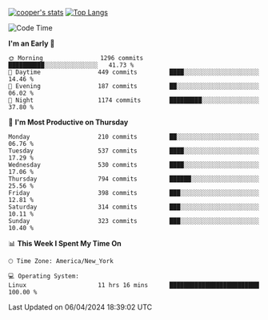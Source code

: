 [![cooper's stats](https://github-readme-stats-l2ak-km2n59e3j-coopjzs-projects.vercel.app/api?username=coopjz&count_private=true)](https://github.com/coopjz/github-readme-stats)
[![Top Langs](https://github-readme-stats-l2ak-km2n59e3j-coopjzs-projects.vercel.app/api/top-langs/?username=coopjz&count_private=true&langs_count=8&layout=compact&&hide=C)](https://github.com/coopjz/github-readme-stats)
<!--START_SECTION:waka-->
![Code Time](http://img.shields.io/badge/Code%20Time-17%20hrs%2058%20mins-blue)

**I'm an Early 🐤** 

```text
🌞 Morning                1296 commits        ██████████░░░░░░░░░░░░░░░   41.73 % 
🌆 Daytime                449 commits         ████░░░░░░░░░░░░░░░░░░░░░   14.46 % 
🌃 Evening                187 commits         ██░░░░░░░░░░░░░░░░░░░░░░░   06.02 % 
🌙 Night                  1174 commits        █████████░░░░░░░░░░░░░░░░   37.80 % 
```
📅 **I'm Most Productive on Thursday** 

```text
Monday                   210 commits         ██░░░░░░░░░░░░░░░░░░░░░░░   06.76 % 
Tuesday                  537 commits         ████░░░░░░░░░░░░░░░░░░░░░   17.29 % 
Wednesday                530 commits         ████░░░░░░░░░░░░░░░░░░░░░   17.06 % 
Thursday                 794 commits         ██████░░░░░░░░░░░░░░░░░░░   25.56 % 
Friday                   398 commits         ███░░░░░░░░░░░░░░░░░░░░░░   12.81 % 
Saturday                 314 commits         ███░░░░░░░░░░░░░░░░░░░░░░   10.11 % 
Sunday                   323 commits         ███░░░░░░░░░░░░░░░░░░░░░░   10.40 % 
```


📊 **This Week I Spent My Time On** 

```text
🕑︎ Time Zone: America/New_York

💻 Operating System: 
Linux                    11 hrs 16 mins      █████████████████████████   100.00 % 
```


 Last Updated on 06/04/2024 18:39:02 UTC
<!--END_SECTION:waka-->
